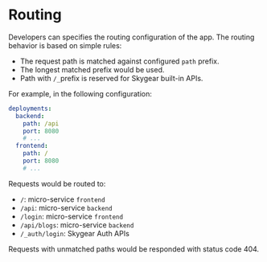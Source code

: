# Routing

Developers can specifies the routing configuration of the app. The routing behavior is based on simple rules:

* The request path is matched against configured `path` prefix.
* The longest matched prefix would be used.
* Path with `/_`prefix is reserved for Skygear built-in APIs.

For example, in the following configuration:

```yaml
deployments:
  backend:
    path: /api
    port: 8080
    # ...
  frontend:
    path: /
    port: 8080
    # ...
```

Requests would be routed to:

* `/`: micro-service `frontend`
* `/api`: micro-service `backend`
* `/login`: micro-service `frontend`
* `/api/blogs`: micro-service `backend`
* `/_auth/login`: Skygear Auth APIs

Requests with unmatched paths would be responded with status code 404.

